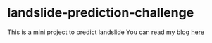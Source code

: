 # landslide-prediction-challenge
This is a mini project to predict landslide
You can read my blog [here](https://medium.com/@aopiyo28/landslide-prediction-74f1ed8a8499)
